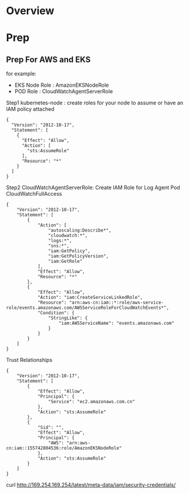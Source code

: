 # Overview

# Prep

## Prep For AWS and EKS

for example:

* EKS Node Role  : AmazonEKSNodeRole 
* POD Role       : CloudWatchAgentServerRole

Step1 kubernetes-node : create roles for your node to assume or have an IAM policy attached
```
{
  "Version": "2012-10-17",
  "Statement": [
    {
      "Effect": "Allow",
      "Action": [
        "sts:AssumeRole"
      ],
      "Resource": "*"
    }
  ]
}
```

Step2 CloudWatchAgentServerRole: Create IAM Role for Log Agent Pod
CloudWatchFullAccess
```
{
    "Version": "2012-10-17",
    "Statement": [
        {
            "Action": [
                "autoscaling:Describe*",
                "cloudwatch:*",
                "logs:*",
                "sns:*",
                "iam:GetPolicy",
                "iam:GetPolicyVersion",
                "iam:GetRole"
            ],
            "Effect": "Allow",
            "Resource": "*"
        },
        {
            "Effect": "Allow",
            "Action": "iam:CreateServiceLinkedRole",
            "Resource": "arn:aws-cn:iam::*:role/aws-service-role/events.amazonaws.com/AWSServiceRoleForCloudWatchEvents*",
            "Condition": {
                "StringLike": {
                    "iam:AWSServiceName": "events.amazonaws.com"
                }
            }
        }
    ]
}
```
Trust Relationships
```
{
    "Version": "2012-10-17",
    "Statement": [
        {
            "Effect": "Allow",
            "Principal": {
                "Service": "ec2.amazonaws.com.cn"
            },
            "Action": "sts:AssumeRole"
        },
        {
            "Sid": "",
            "Effect": "Allow",
            "Principal": {
                "AWS": "arn:aws-cn:iam::155742804536:role/AmazonEKSNodeRole"
            },
            "Action": "sts:AssumeRole"
        }
    ]
}
```


curl http://169.254.169.254/latest/meta-data/iam/security-credentials/
